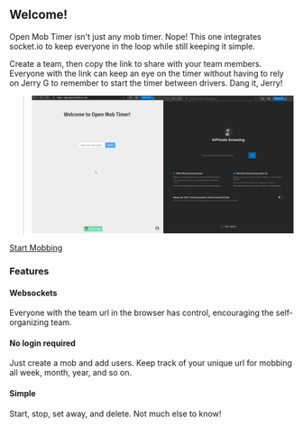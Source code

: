 ## Welcome!
Open Mob Timer isn't just any mob timer. Nope! This one integrates socket.io to keep everyone in the loop while still keeping it simple.

Create a team, then copy the link to share with your team members. Everyone with the link can keep an eye on the timer without having to rely on Jerry G to remember to start the timer between drivers. Dang it, Jerry!  

> ![Mob Timer Demo](mobtimerdemo.gif)

[Start Mobbing](https://app.openmobtimer.com)
### Features
#### Websockets
Everyone with the team url in the browser has control, encouraging the self-organizing team.

#### No login required
Just create a mob and add users. Keep track of your unique url for mobbing all week, month, year, and so on.

#### Simple
Start, stop, set away, and delete. Not much else to know!

